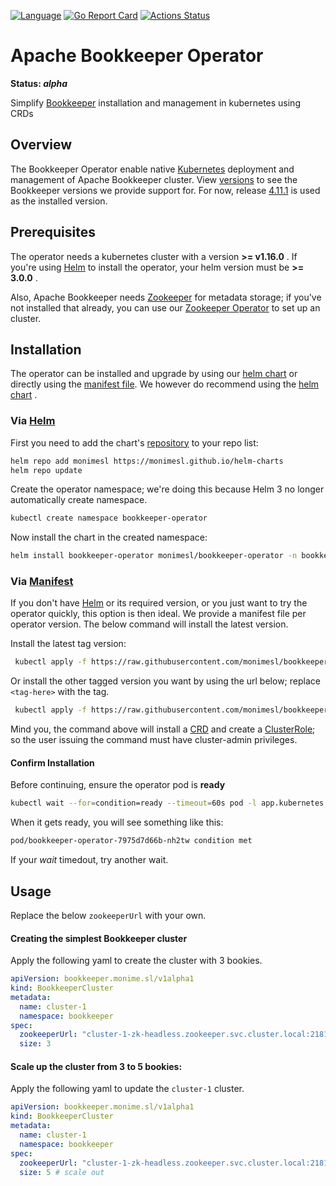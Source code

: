 [![Language](https://img.shields.io/badge/Language-Go-blue)](https://golang.org/)
[![Go Report Card](https://goreportcard.com/badge/github.com/monimesl/bookkeeper-operator)](https://goreportcard.com/report/github.com/monimesl/bookkeeper-operator)
[![Actions Status](https://github.com/monimesl/bookkeeper-operator/workflows/Test%20and%20Build/badge.svg)](https://github.com/monimesl/bookkeeper-operator/actions)

# Apache Bookkeeper Operator

**Status: *alpha***

Simplify [Bookkeeper](https://bookkeeper.apache.org/) installation and management in kubernetes using CRDs

## Overview

The Bookkeeper Operator enable native [Kubernetes](https://kubernetes.io/)
deployment and management of Apache Bookkeeper cluster.
View [versions](https://github.com/monimesl/bookkeeper-operator/blob/main/deployments/docker/bookkeeper/versions)
to see the Bookkeeper versions we provide support for. For now,
release [4.11.1](https://bookkeeper.apache.org/docs/4.11.1/overview/overview/) is used as the installed version.

## Prerequisites

The operator needs a kubernetes cluster with a version __>= v1.16.0__ . If you're using [Helm](https://helm.sh/) to
install the operator, your helm version must be __>= 3.0.0__ .

Also, Apache Bookkeeper needs [Zookeeper](https://zookeeper.apache.org/) for metadata storage; if you've not installed
that already, you can use our [Zookeeper Operator](https://github.com/monimesl/zookeeper-operator) to set up an cluster.

## Installation

The operator can be installed and upgrade by using
our [helm chart](https://github.com/monimesl/bookkeeper-operator/tree/main/deployments/charts)
or directly using
the [manifest file](https://github.com/monimesl/bookkeeper-operator/blob/main/deployments/manifest.yaml). We however do
recommend using the [helm chart](https://github.com/monimesl/bookkeeper-operator/tree/main/deployments/charts)
.

### Via [Helm](https://helm.sh/)

First you need to add the chart's [repository](https://monimesl.github.io/helm-charts/) to your repo list:

```bash
helm repo add monimesl https://monimesl.github.io/helm-charts
helm repo update
```

Create the operator namespace; we're doing this because Helm 3 no longer automatically create namespace.

```bash
kubectl create namespace bookkeeper-operator
```

Now install the chart in the created namespace:

```bash
helm install bookkeeper-operator monimesl/bookkeeper-operator -n bookkeeper-operator
```

### Via [Manifest](https://github.com/monimesl/bookkeeper-operator/blob/main/deployments/manifest.yaml)

If you don't have [Helm](https://helm.sh/) or its required version, or you just want to try the operator quickly, this
option is then ideal. We provide a manifest file per operator version. The below command will install the latest
version.

Install the latest tag version:

```bash
 kubectl apply -f https://raw.githubusercontent.com/monimesl/bookkeeper-operator/main/deployments/manifest.yaml
```

Or install the other tagged version you want by using the url below; replace `<tag-here>` with the tag.

```bash
 kubectl apply -f https://raw.githubusercontent.com/monimesl/bookkeeper-operator/<tag-here>/deployments/manifest.yaml
```

Mind you, the command above will install a
[CRD](https://kubernetes.io/docs/concepts/extend-kubernetes/api-extension/custom-resources/)
and create a [ClusterRole](https://kubernetes.io/docs/concepts/extend-kubernetes/api-extension/custom-resources/); so
the user issuing the command must have cluster-admin privileges.

#### Confirm Installation

Before continuing, ensure the operator pod is __ready__

```bash
kubectl wait --for=condition=ready --timeout=60s pod -l app.kubernetes.io/name=bookkeeper-operator -n bookkeeper-operator
```

When it gets ready, you will see something like this:

```bash
pod/bookkeeper-operator-7975d7d66b-nh2tw condition met
```

If your _wait_ timedout, try another wait.

## Usage

Replace the below `zookeeperUrl` with your own.

#### Creating the simplest Bookkeeper cluster

Apply the following yaml to create the cluster with 3 bookies.

```yaml
apiVersion: bookkeeper.monime.sl/v1alpha1
kind: BookkeeperCluster
metadata:
  name: cluster-1
  namespace: bookkeeper
spec:
  zookeeperUrl: "cluster-1-zk-headless.zookeeper.svc.cluster.local:2181"
  size: 3
```

#### Scale up the cluster from 3 to 5 bookies:

Apply the following yaml to update the `cluster-1` cluster.

```yaml
apiVersion: bookkeeper.monime.sl/v1alpha1
kind: BookkeeperCluster
metadata:
  name: cluster-1
  namespace: bookkeeper
spec:
  zookeeperUrl: "cluster-1-zk-headless.zookeeper.svc.cluster.local:2181"
  size: 5 # scale out
```